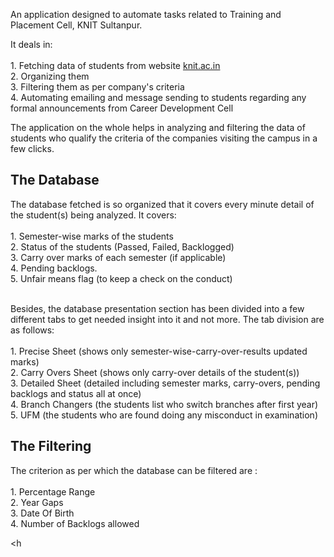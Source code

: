 An application designed to automate tasks related to Training and Placement Cell, KNIT Sultanpur. 

It deals in:</br></br>
      1. Fetching data of students from website <a href = "http://knit.ac.in/">knit.ac.in </a></br>
      2. Organizing them </br>
      3. Filtering them as per company's criteria </br>
      4. Automating emailing and message sending to students regarding any formal announcements from Career Development Cell</br>      

The application on the whole helps in analyzing and filtering the data of students who qualify the criteria of the companies visiting the campus in a few clicks. </br> 


<h2>The Database</h2>
The database fetched is so organized that it covers every minute detail of the student(s) being analyzed. It covers:</br></br>
      1. Semester-wise marks of the students </br>
      2. Status of the students (Passed, Failed, Backlogged) </br>
      3. Carry over marks of each semester (if applicable) </br>
      4. Pending backlogs.</br>
      5. Unfair means flag (to keep a check on the conduct) 
      </br></br>
      
Besides, the database presentation section has been divided into a few different tabs to get needed insight into it and not more.
The tab division are as follows:</br></br>
      1. Precise Sheet (shows only semester-wise-carry-over-results updated marks)</br>
      2. Carry Overs Sheet (shows only carry-over details of the student(s))</br>
      3. Detailed Sheet (detailed including semester marks, carry-overs, pending backlogs and status all at once)</br>
      4. Branch Changers (the students list who switch branches after first year)</br>
      5. UFM (the students who are found doing any misconduct in examination)</br>
      
<h2>The Filtering</h2>
The criterion as per which the database can be filtered are : </br></br>
      1. Percentage Range</br>
      2. Year Gaps</br>
      3. Date Of Birth</br>
      4. Number of Backlogs allowed</br>
      
<h

 
